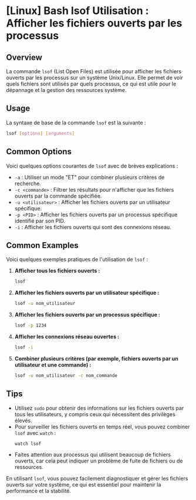# [Linux] Bash lsof Utilisation : Afficher les fichiers ouverts par les processus

## Overview
La commande `lsof` (List Open Files) est utilisée pour afficher les fichiers ouverts par les processus sur un système Unix/Linux. Elle permet de voir quels fichiers sont utilisés par quels processus, ce qui est utile pour le dépannage et la gestion des ressources système.

## Usage
La syntaxe de base de la commande `lsof` est la suivante :

```bash
lsof [options] [arguments]
```

## Common Options
Voici quelques options courantes de `lsof` avec de brèves explications :

- `-a` : Utiliser un mode "ET" pour combiner plusieurs critères de recherche.
- `-c <commande>` : Filtrer les résultats pour n'afficher que les fichiers ouverts par la commande spécifiée.
- `-u <utilisateur>` : Afficher les fichiers ouverts par un utilisateur spécifique.
- `-p <PID>` : Afficher les fichiers ouverts par un processus spécifique identifié par son PID.
- `-i` : Afficher les fichiers ouverts qui sont des connexions réseau.

## Common Examples
Voici quelques exemples pratiques de l'utilisation de `lsof` :

1. **Afficher tous les fichiers ouverts :**
   ```bash
   lsof
   ```

2. **Afficher les fichiers ouverts par un utilisateur spécifique :**
   ```bash
   lsof -u nom_utilisateur
   ```

3. **Afficher les fichiers ouverts par un processus spécifique :**
   ```bash
   lsof -p 1234
   ```

4. **Afficher les connexions réseau ouvertes :**
   ```bash
   lsof -i
   ```

5. **Combiner plusieurs critères (par exemple, fichiers ouverts par un utilisateur et une commande) :**
   ```bash
   lsof -u nom_utilisateur -c nom_commande
   ```

## Tips
- Utilisez `sudo` pour obtenir des informations sur les fichiers ouverts par tous les utilisateurs, y compris ceux qui nécessitent des privilèges élevés.
- Pour surveiller les fichiers ouverts en temps réel, vous pouvez combiner `lsof` avec `watch` :
  ```bash
  watch lsof
  ```
- Faites attention aux processus qui utilisent beaucoup de fichiers ouverts, car cela peut indiquer un problème de fuite de fichiers ou de ressources.

En utilisant `lsof`, vous pouvez facilement diagnostiquer et gérer les fichiers ouverts sur votre système, ce qui est essentiel pour maintenir la performance et la stabilité.